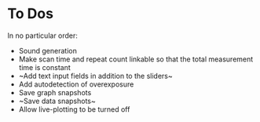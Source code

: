 # To Dos

In no particular order:
 * Sound generation
 * Make scan time and repeat count linkable so that the total measurement
   time is constant
 * ~Add text input fields in addition to the sliders~
 * Add autodetection of overexposure
 * Save graph snapshots
 * ~Save data snapshots~
 * Allow live-plotting to be turned off
